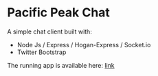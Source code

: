 # Pacific Peak Chat
A simple chat client built with:

* Node Js / Express / Hogan-Express / Socket.io
* Twitter Bootstrap

The running app is available here: [link](http://pacific-peak.herokuapp.com/)
